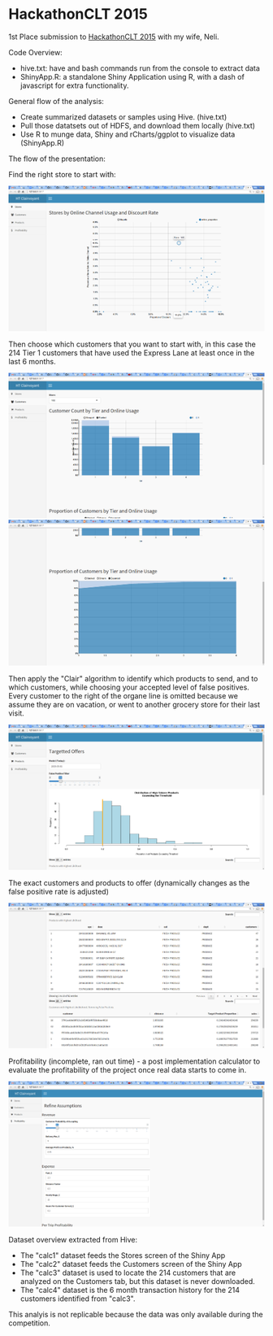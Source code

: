 # HackathonCLT 2015

1st Place submission to <a href="http://www.hackathonclt.org/">HackathonCLT 2015</a> with my wife, Neli.

Code Overview:

  - hive.txt:  have and bash commands run from the console to extract data
  - ShinyApp.R:  a standalone Shiny Application using R, with a dash of javascript for extra functionality.

General flow of the analysis:
  - Create summarized datasets or samples using Hive. (hive.txt)
  - Pull those datatsets out of HDFS, and download them locally (hive.txt)
  - Use R to munge data, Shiny and rCharts/ggplot to visualize data (ShinyApp.R)

The flow of the presentation:

Find the right store to start with:

<img src="https://github.com/benporter/hackathonclt2015/blob/master/screenshots/1%20-%20Stores%20Page.png?raw=true"/>

Then choose which customers that you want to start with, in this case the 214 Tier 1 customers that have used the Express Lane at least once in the last 6 months.

<img src="https://github.com/benporter/hackathonclt2015/blob/master/screenshots/2a%20-%20Customers.png?raw=true"/>

<img src="https://github.com/benporter/hackathonclt2015/blob/master/screenshots/2b%20-%20Customers.png?raw=true"/>

Then apply the "Clair" algorithm to identify which products to send, and to which customers, while choosing your accepted level of false positives. Every customer to the right of the organe line is omitted because we assume they are on vacation, or went to another grocery store for their last visit.

<img src="https://github.com/benporter/hackathonclt2015/blob/master/screenshots/3a%20-%20Products.png?raw=true"/>

The exact customers and products to offer (dynamically changes as the false positive rate is adjusted)

<img src="https://github.com/benporter/hackathonclt2015/blob/master/screenshots/3b%20-%20Products.png?raw=true"/>

Profitability (incomplete, ran out time) - a post implementation calculator to evaluate the profitability of the project once real data starts to come in.

<img src="https://github.com/benporter/hackathonclt2015/blob/master/screenshots/4%20-%20Profitability.png?raw=true"/>


Dataset overview extracted from Hive:

  - The "calc1" dataset feeds the Stores screen of the Shiny App
  - The "calc2" dataset feeds the Customers screen of the Shiny App
  - The "calc3" dataset is used to locate the 214 customers that are analyzed on the Customers tab, but this dataset is never downloaded.
  - The "calc4" dataset is the 6 month transaction history for the 214 customers identified from "calc3".

This analyis is not replicable because the data was only available during the competition.


